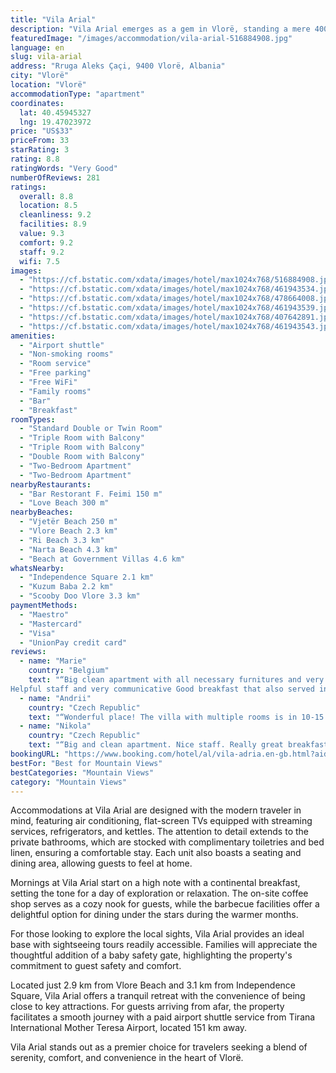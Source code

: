 ```yaml
---
title: "Vila Arial"
description: "Vila Arial emerges as a gem in Vlorë, standing a mere 400 meters from the serene Vjetër Beach."
featuredImage: "/images/accommodation/vila-arial-516884908.jpg"
language: en
slug: vila-arial
address: "Rruga Aleks Çaçi, 9400 Vlorë, Albania"
city: "Vlorë"
location: "Vlorë"
accommodationType: "apartment"
coordinates:
  lat: 40.45945327
  lng: 19.47023972
price: "US$33"
priceFrom: 33
starRating: 3
rating: 8.8
ratingWords: "Very Good"
numberOfReviews: 281
ratings:
  overall: 8.8
  location: 8.5
  cleanliness: 9.2
  facilities: 8.9
  value: 9.3
  comfort: 9.2
  staff: 9.2
  wifi: 7.5
images:
  - "https://cf.bstatic.com/xdata/images/hotel/max1024x768/516884908.jpg?k=8c8fc4147754cc87d6625c2fa6c0f77e752045fdc252b7a47aca19eaf091be85&o=&hp=1"
  - "https://cf.bstatic.com/xdata/images/hotel/max1024x768/461943534.jpg?k=427f4749d7e80f8af4f428ceabda9bf87cfe03289453854973fddfb50ccb970b&o=&hp=1"
  - "https://cf.bstatic.com/xdata/images/hotel/max1024x768/478664008.jpg?k=9a2bdb616f94894300e41b783f91c5eda7d05c8658710f2c614c37140b63cbc9&o=&hp=1"
  - "https://cf.bstatic.com/xdata/images/hotel/max1024x768/461943539.jpg?k=2ad6674bcc7d3c50e2249e439d1bdf4ca207d56a5b259be6df5b2214279d1bb1&o=&hp=1"
  - "https://cf.bstatic.com/xdata/images/hotel/max1024x768/407642891.jpg?k=bf2146be8fd08964df07028eda232b144960cae6e7cfe312b574f889815cd8c2&o=&hp=1"
  - "https://cf.bstatic.com/xdata/images/hotel/max1024x768/461943543.jpg?k=fad3956dfcf2063019fb982cffa87d6ea779ae2e543f54bcef4337dc7d928dd4&o=&hp=1"
amenities:
  - "Airport shuttle"
  - "Non-smoking rooms"
  - "Room service"
  - "Free parking"
  - "Free WiFi"
  - "Family rooms"
  - "Bar"
  - "Breakfast"
roomTypes:
  - "Standard Double or Twin Room"
  - "Triple Room with Balcony"
  - "Triple Room with Balcony"
  - "Double Room with Balcony"
  - "Two-Bedroom Apartment"
  - "Two-Bedroom Apartment"
nearbyRestaurants:
  - "Bar Restorant F. Feimi 150 m"
  - "Love Beach 300 m"
nearbyBeaches:
  - "Vjetër Beach 250 m"
  - "Vlore Beach 2.3 km"
  - "Ri Beach 3.3 km"
  - "Narta Beach 4.3 km"
  - "Beach at Government Villas 4.6 km"
whatsNearby:
  - "Independence Square 2.1 km"
  - "Kuzum Baba 2.2 km"
  - "Scooby Doo Vlore 3.3 km"
paymentMethods:
  - "Maestro"
  - "Mastercard"
  - "Visa"
  - "UnionPay credit card"
reviews:
  - name: "Marie"
    country: "Belgium"
    text: "“Big clean apartment with all necessary furnitures and very stylish Parking available at Villa
Helpful staff and very communicative Good breakfast that also served in room”"
  - name: "Andrii"
    country: "Czech Republic"
    text: "“Wonderful place! The villa with multiple rooms is in 10-15 mins walk from public beach. Restaurant has top reviews, however we just had breakfast and can definitely recommend, it was wonderful. Very calm place with own parking.”"
  - name: "Nikola"
    country: "Czech Republic"
    text: "“Big and clean apartment. Nice staff. Really great breakfast for only 5 euros per person.”"
bookingURL: "https://www.booking.com/hotel/al/vila-adria.en-gb.html?aid=8035640"
bestFor: "Best for Mountain Views"
bestCategories: "Mountain Views"
category: "Mountain Views"
---
```


Accommodations at Vila Arial are designed with the modern traveler in mind, featuring air conditioning, flat-screen TVs equipped with streaming services, refrigerators, and kettles. The attention to detail extends to the private bathrooms, which are stocked with complimentary toiletries and bed linen, ensuring a comfortable stay. Each unit also boasts a seating and dining area, allowing guests to feel at home.

Mornings at Vila Arial start on a high note with a continental breakfast, setting the tone for a day of exploration or relaxation. The on-site coffee shop serves as a cozy nook for guests, while the barbecue facilities offer a delightful option for dining under the stars during the warmer months.

For those looking to explore the local sights, Vila Arial provides an ideal base with sightseeing tours readily accessible. Families will appreciate the thoughtful addition of a baby safety gate, highlighting the property's commitment to guest safety and comfort.

Located just 2.9 km from Vlore Beach and 3.1 km from Independence Square, Vila Arial offers a tranquil retreat with the convenience of being close to key attractions. For guests arriving from afar, the property facilitates a smooth journey with a paid airport shuttle service from Tirana International Mother Teresa Airport, located 151 km away.

Vila Arial stands out as a premier choice for travelers seeking a blend of serenity, comfort, and convenience in the heart of Vlorë.